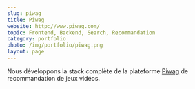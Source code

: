 ```yaml
---
slug: piwag
title: Piwag
website: http://www.piwag.com/
topic: Frontend, Backend, Search, Recommandation 
category: portfolio
photo: /img/portfolio/piwag.png
layout: page
---
```

Nous développons la stack complète de la plateforme [Piwag]({{page.website}}) de recommandation de jeux vidéos.